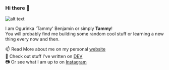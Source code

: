 ### Hi there 👋
 	
![alt text](https://res.cloudinary.com/simplytammy/image/upload/v1595997772/persona/pp.jpg)

I am Ogurinka 'Tammy' Benjamin or simply **Tammy**! <br>
You will probably find me building some random cool stuff or learning a new thing every now and then.

📫 Read More about me on my personal  	[website](https://tammy.dev/about) <br>
💬 Check out stuff I've written on  [DEV](https://dev.to/simplytammy) <br>
📷 Or see what I am up to on [Instagram](https://dev.to/simplytammy)
